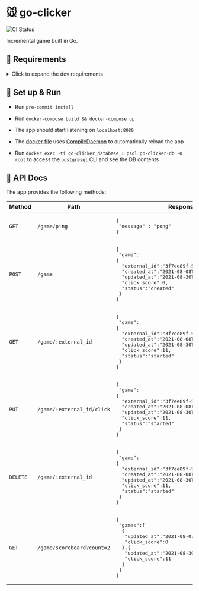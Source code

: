 # :mouse: go-clicker

![CI Status](https://github.com/rusito-23/go-clicker/actions/workflows/continous_integration.yml/badge.svg)

Incremental game built in Go.

## :memo: Requirements


<details>
    <summary>Click to expand the dev requirements</summary>

- [golangci-lint](https://golangci-lint.run/usage/install/#local-installation)
- [pre-commit](https://pre-commit.com/#installation)
- [docker](https://docs.docker.com/get-docker/)
- go 1.16

</details>

## :wrench: Set up & Run

- Run `pre-commit install`
- Run `docker-compose build && docker-compose up`
- The app should start listening on `localhost:8080`

- The [docker file](./Dockerfile) uses [CompileDaemon](github.com/githubnemo/CompileDaemon) to automatically reload the app
- Run `docker exec -ti go-clicker_database_1 psql go-clicker-db -U root` to access the `postgresql` CLI and see the DB contents

## :page_with_curl: API Docs

The app provides the following methods:

| Method | Path | Response Example |
| --- | --- | --- |
| `GET` | `/game/ping` | <pre>{<br/>&nbsp;"message" : "pong"<br/>}</pre> |
| `POST` | `/game` | <pre>{<br/>&nbsp;"game": {<br/>&nbsp;&nbsp;"external_id":"3f7ee89f-5bac-4622-8b60-bca93131e21b",<br/>&nbsp;&nbsp;"created_at":"2021-08-08T20:36:03Z",<br/>&nbsp;&nbsp;"updated_at":"2021-08-30T23:08:23Z",<br/>&nbsp;&nbsp;"click_score":0,<br/>&nbsp;&nbsp;"status":"created"<br/>&nbsp;}<br/>}</pre> |
| `GET` | `/game/:external_id` | <pre>{<br/>&nbsp;"game": {<br/>&nbsp;&nbsp;"external_id":"3f7ee89f-5bac-4622-8b60-bca93131e21b",<br/>&nbsp;&nbsp;"created_at":"2021-08-08T20:36:03Z",<br/>&nbsp;&nbsp;"updated_at":"2021-08-30T23:08:23Z",<br/>&nbsp;&nbsp;"click_score":11,<br/>&nbsp;&nbsp;"status":"started"<br/>&nbsp;}<br/>}</pre> |
| `PUT` | `/game/:external_id/click` | <pre>{<br/>&nbsp;"game": {<br/>&nbsp;&nbsp;"external_id":"3f7ee89f-5bac-4622-8b60-bca93131e21b",<br/>&nbsp;&nbsp;"created_at":"2021-08-08T20:36:03Z",<br/>&nbsp;&nbsp;"updated_at":"2021-08-30T23:08:23Z",<br/>&nbsp;&nbsp;"click_score":11,<br/>&nbsp;&nbsp;"status":"started"<br/>&nbsp;}<br/>}</pre> |
| `DELETE` | `/game/:external_id` | <pre>{<br/>&nbsp;"game": {<br/>&nbsp;&nbsp;"external_id":"3f7ee89f-5bac-4622-8b60-bca93131e21b",<br/>&nbsp;&nbsp;"created_at":"2021-08-08T20:36:03Z",<br/>&nbsp;&nbsp;"updated_at":"2021-08-30T23:08:23Z",<br/>&nbsp;&nbsp;"click_score":11,<br/>&nbsp;&nbsp;"status":"started"<br/>&nbsp;}<br/>}</pre> |
| `GET` | `/game/scoreboard?count=2` | <pre>{<br/>&nbsp;"games":[<br/>&nbsp;&nbsp;{<br/>&nbsp;&nbsp;&nbsp;"updated_at":"2021-08-07T00:38:49Z",<br/>&nbsp;&nbsp;&nbsp;"click_score":0<br/>&nbsp;&nbsp;},{<br/>&nbsp;&nbsp;&nbsp;"updated_at":"2021-08-30T23:08:23Z",<br/>&nbsp;&nbsp;&nbsp;"click_score":11<br/>&nbsp;&nbsp;}<br/>&nbsp;]<br/>}</pre> |
